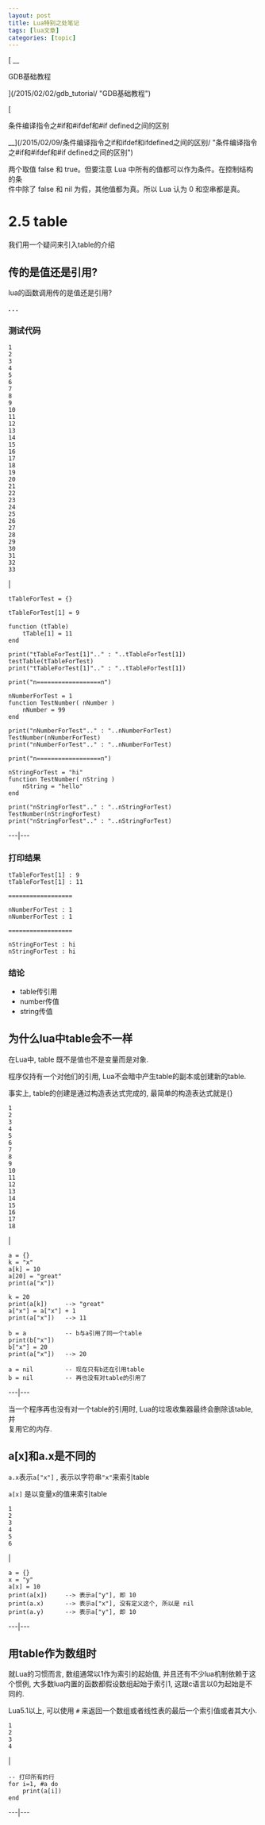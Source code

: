 ```yaml
---
layout: post
title: Lua特别之处笔记 
tags: [lua文章]
categories: [topic]
---
```

[ __

GDB基础教程

](/2015/02/02/gdb_tutorial/ "GDB基础教程")

[

条件编译指令之#if和#ifdef和#if defined之间的区别

__](/2015/02/09/条件编译指令之if和ifdef和ifdefined之间的区别/ "条件编译指令之#if和#ifdef和#if
defined之间的区别")

两个取值 false 和 true。但要注意 Lua 中所有的值都可以作为条件。在控制结构的条  
件中除了 false 和 nil 为假，其他值都为真。所以 Lua 认为 0 和空串都是真。

# 2.5 table

我们用一个疑问来引入table的介绍

## 传的是值还是引用?

lua的函数调用传的是值还是引用?

**. . .**

### 测试代码

    
    
    1  
    2  
    3  
    4  
    5  
    6  
    7  
    8  
    9  
    10  
    11  
    12  
    13  
    14  
    15  
    16  
    17  
    18  
    19  
    20  
    21  
    22  
    23  
    24  
    25  
    26  
    27  
    28  
    29  
    30  
    31  
    32  
    33  
    

|

    
    
    tTableForTest = {}  
      
    tTableForTest[1] = 9  
      
    function (tTable)  
        tTable[1] = 11  
    end  
      
    print("tTableForTest[1]".." : "..tTableForTest[1])  
    testTable(tTableForTest)  
    print("tTableForTest[1]".." : "..tTableForTest[1])  
      
    print("n==================n")  
      
    nNumberForTest = 1  
    function TestNumber( nNumber )  
        nNumber = 99  
    end  
      
    print("nNumberForTest".." : "..nNumberForTest)  
    TestNumber(nNumberForTest)  
    print("nNumberForTest".." : "..nNumberForTest)  
      
    print("n==================n")  
      
    nStringForTest = "hi"  
    function TestNumber( nString )  
        nString = "hello"  
    end  
      
    print("nStringForTest".." : "..nStringForTest)  
    TestNumber(nStringForTest)  
    print("nStringForTest".." : "..nStringForTest)  
      
  
---|---  
  
### 打印结果

    
    
    tTableForTest[1] : 9
    tTableForTest[1] : 11
    
    ==================
    
    nNumberForTest : 1
    nNumberForTest : 1
    
    ==================
    
    nStringForTest : hi
    nStringForTest : hi

### 结论

  * table传引用
  * number传值
  * string传值

## 为什么lua中table会不一样

在Lua中, table 既不是值也不是变量而是对象.

程序仅持有一个对他们的引用, Lua不会暗中产生table的副本或创建新的table.

事实上, table的创建是通过构造表达式完成的, 最简单的构造表达式就是{}

    
    
    1  
    2  
    3  
    4  
    5  
    6  
    7  
    8  
    9  
    10  
    11  
    12  
    13  
    14  
    15  
    16  
    17  
    18  
    

|

    
    
    a = {}  
    k = "x"  
    a[k] = 10  
    a[20] = "great"  
    print(a["x"])     
      
    k = 20  
    print(a[k])     --> "great"  
    a["x"] = a["x"] + 1  
    print(a["x"])   --> 11  
      
    b = a           -- b与a引用了同一个table  
    print(b["x"])     
    b["x"] = 20  
    print(a["x"])   --> 20  
      
    a = nil         -- 现在只有b还在引用table  
    b = nil         -- 再也没有对table的引用了  
      
  
---|---  
  
当一个程序再也没有对一个table的引用时, Lua的垃圾收集器最终会删除该table, 并  
复用它的内存.

## a[x]和a.x是不同的

`a.x`表示`a["x"]` , 表示以字符串`"x"`来索引table

`a[x]` 是以变量x的值来索引table

    
    
    1  
    2  
    3  
    4  
    5  
    6  
    

|

    
    
    a = {}  
    x = "y"  
    a[x] = 10  
    print(a[x])     --> 表示a["y"], 即 10  
    print(a.x)      --> 表示a["x"], 没有定义这个, 所以是 nil  
    print(a.y)      --> 表示a["y"], 即 10  
      
  
---|---  
  
## 用table作为数组时

就Lua的习惯而言, 数组通常以1作为索引的起始值, 并且还有不少lua机制依赖于这个惯例, 大多数lua内置的函数都假设数组起始于索引1,
这跟c语言以0为起始是不同的.

Lua5.1以上, 可以使用 `#` 来返回一个数组或者线性表的最后一个索引值或者其大小.

    
    
    1  
    2  
    3  
    4  
    

|

    
    
    -- 打印所有的行  
    for i=1, #a do  
        print(a[i])  
    end  
      
  
---|---